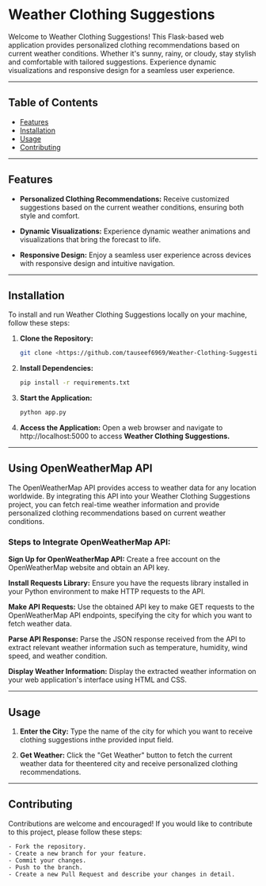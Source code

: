 # Weather Clothing Suggestions

Welcome to Weather Clothing Suggestions! This Flask-based web application provides personalized clothing recommendations based on current weather conditions. Whether it's sunny, rainy, or cloudy, stay stylish and comfortable with tailored suggestions. Experience dynamic visualizations and responsive design for a seamless user experience.

---

## Table of Contents


- [Features](#features)
- [Installation](#installation)
- [Usage](#usage)
- [Contributing](#contributing)

---

## Features

- **Personalized Clothing Recommendations:** Receive customized suggestions based on the current weather conditions, ensuring both style and comfort.

- **Dynamic Visualizations:** Experience dynamic weather animations and visualizations that bring the forecast to life.

- **Responsive Design:** Enjoy a seamless user experience across devices with responsive design and intuitive navigation.

---

## Installation

To install and run Weather Clothing Suggestions locally on your machine, follow these steps:

1. **Clone the Repository:**
   ```bash
   git clone <https://github.com/tauseef6969/Weather-Clothing-Suggestions>
2. **Install Dependencies:**
    ```bash
    pip install -r requirements.txt
3. **Start the Application:**
    ```bash
    python app.py
4. **Access the Application:**
Open a web browser and navigate to http://localhost:5000 to access **Weather Clothing Suggestions.**
---

## Using OpenWeatherMap API
The OpenWeatherMap API provides access to weather data for any location worldwide. By integrating this API into your Weather Clothing Suggestions project, you can fetch real-time weather information and provide personalized clothing recommendations based on current weather conditions.

### Steps to Integrate OpenWeatherMap API:
**Sign Up for OpenWeatherMap API:**
Create a free account on the OpenWeatherMap website and obtain an API key.

**Install Requests Library:**
Ensure you have the requests library installed in your Python environment to make HTTP requests to the API.

**Make API Requests:**
Use the obtained API key to make GET requests to the OpenWeatherMap API endpoints, specifying the city for which you want to fetch weather data.

**Parse API Response:**
Parse the JSON response received from the API to extract relevant weather information such as temperature, humidity, wind speed, and weather condition.

**Display Weather Information:**
Display the extracted weather information on your web application's interface using HTML and CSS.

---

## Usage
1. **Enter the City:**
Type the name of the city for which you want to receive clothing suggestions inthe provided input field.

2. **Get Weather:**
Click the "Get Weather" button to fetch the current weather data for theentered city and receive personalized clothing recommendations.

---

## Contributing

Contributions are welcome and encouraged! If you would like to contribute to this project, please follow these steps:

```
- Fork the repository.
- Create a new branch for your feature.
- Commit your changes.
- Push to the branch.
- Create a new Pull Request and describe your changes in detail.
```

